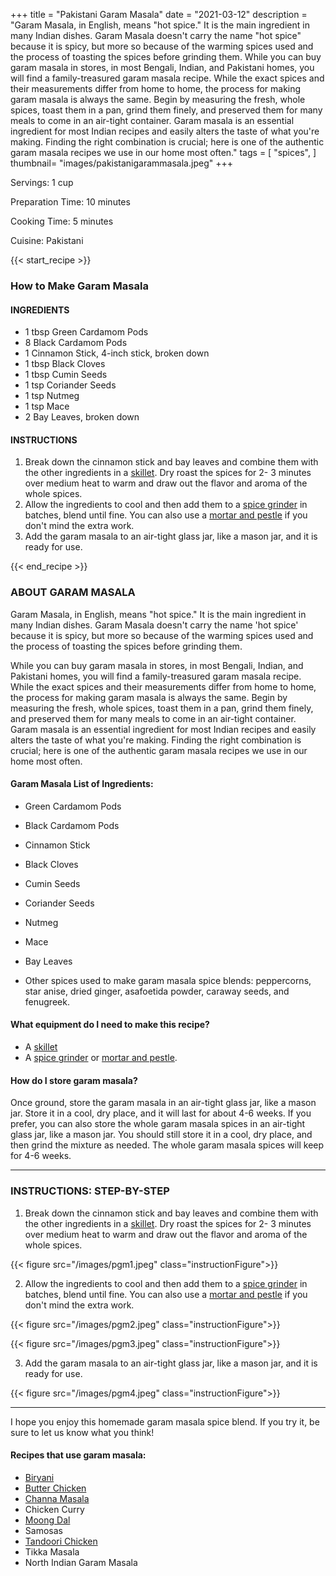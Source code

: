 
+++
title = "Pakistani Garam Masala"
date = "2021-03-12"
description = "Garam Masala, in English, means "hot spice." It is the main ingredient in many Indian dishes. Garam Masala doesn't carry the name "hot spice" because it is spicy, but more so because of the warming spices used and the process of toasting the spices before grinding them. While you can buy garam masala in stores, in most Bengali, Indian, and Pakistani homes, you will find a family-treasured garam masala recipe. While the exact spices and their measurements differ from home to home, the process for making garam masala is always the same. Begin by measuring the fresh, whole spices, toast them in a pan, grind them finely, and preserved them for many meals to come in an air-tight container. Garam masala is an essential ingredient for most Indian recipes and easily alters the taste of what you're making. Finding the right combination is crucial; here is one of the authentic garam masala recipes we use in our home most often."
tags = [
    "spices",
]
thumbnail= "images/pakistanigarammasala.jpeg"
+++

Servings: 1 cup <!--more-->

Preparation Time: 10 minutes 

Cooking Time: 5 minutes 

Cuisine: Pakistani 

{{< start_recipe >}}

### How to Make Garam Masala 

#### INGREDIENTS 

* 1 tbsp Green Cardamom Pods
* 8 Black Cardamom Pods
* 1 Cinnamon Stick, 4-inch stick, broken down 
* 1 tbsp Black Cloves
* 1 tbsp Cumin Seeds
* 1 tsp Coriander Seeds
* 1 tsp Nutmeg 
* 1 tsp Mace
* 2 Bay Leaves, broken down
 
#### INSTRUCTIONS 

1. Break down the cinnamon stick and bay leaves and combine them with the other ingredients in a [skillet](https://amzn.to/3cZmRrq). Dry roast the spices for 2- 3 minutes over medium heat to warm and draw out the flavor and aroma of the whole spices.  
2. Allow the ingredients to cool and then add them to a [spice grinder](https://amzn.to/3paY5dE) in batches, blend until fine. You can also use a [mortar and pestle](https://amzn.to/3E5NtDa) if you don't mind the extra work. 
3. Add the garam masala to an air-tight glass jar, like a mason jar, and it is ready for use. 

{{< end_recipe >}}

### ABOUT GARAM MASALA

Garam Masala, in English, means "hot spice." It is the main ingredient in many Indian dishes. Garam Masala doesn't carry the name 'hot spice' because it is spicy, but more so because of the warming spices used and the process of toasting the spices before grinding them. 

While you can buy garam masala in stores, in most Bengali, Indian, and Pakistani homes, you will find a family-treasured garam masala recipe. While the exact spices and their measurements differ from home to home, the process for making garam masala is always the same. Begin by measuring the fresh, whole spices, toast them in a pan, grind them finely, and preserved them for many meals to come in an air-tight container. Garam masala is an essential ingredient for most Indian recipes and easily alters the taste of what you're making. Finding the right combination is crucial; here is one of the authentic garam masala recipes we use in our home most often.

#### Garam Masala List of Ingredients:

* Green Cardamom Pods

* Black Cardamom Pods

* Cinnamon Stick

* Black Cloves

* Cumin Seeds

* Coriander Seeds

* Nutmeg 

* Mace

* Bay Leaves

* Other spices used to make garam masala spice blends: peppercorns, star anise, dried ginger, asafoetida powder, caraway seeds, and fenugreek.

#### What equipment do I need to make this recipe?

* A [skillet](https://amzn.to/3cZmRrq)
* A [spice grinder](https://amzn.to/3u3oYAU) or [mortar and pestle](https://amzn.to/3dc5ALn). 

#### How do I store garam masala? 

Once ground, store the garam masala in an air-tight glass jar, like a mason jar. Store it in a cool, dry place, and it will last for about 4-6 weeks. If you prefer, you can also store the whole garam masala spices in an air-tight glass jar, like a mason jar. You should still store it in a cool, dry place, and then grind the mixture as needed. The whole garam masala spices will keep for 4-6 weeks. 

---- 

### INSTRUCTIONS: STEP-BY-STEP 

1. Break down the cinnamon stick and bay leaves and combine them with the other ingredients in a [skillet](https://amzn.to/3cZmRrq). Dry roast the spices for 2- 3 minutes over medium heat to warm and draw out the flavor and aroma of the whole spices.  

{{< figure src="/images/pgm1.jpeg" class="instructionFigure">}}

2. Allow the ingredients to cool and then add them to a [spice grinder](https://amzn.to/3paY5dE) in batches, blend until fine. You can also use a [mortar and pestle](https://amzn.to/3E5NtDa) if you don't mind the extra work. 

{{< figure src="/images/pgm2.jpeg" class="instructionFigure">}}

{{< figure src="/images/pgm3.jpeg" class="instructionFigure">}}

3. Add the garam masala to an air-tight glass jar, like a mason jar, and it is ready for use. 

{{< figure src="/images/pgm4.jpeg" class="instructionFigure">}}

---- 

I hope you enjoy this homemade garam masala spice blend. If you try it, be sure to let us know what you think!

#### Recipes that use garam masala: 

* [Biryani](https://www.jamilghar.com/recipe/chicken_biryani/)
* [Butter Chicken](https://www.jamilghar.com/recipe/butter_chicken/)
* [Channa Masala](https://www.jamilghar.com/recipe/channa_masala/)
* Chicken Curry 
* [Moong Dal](https://www.jamilghar.com/recipe/moong_dal/)
* Samosas 
* [Tandoori Chicken](https://www.jamilghar.com/recipe/tandoori_chicken/)
* Tikka Masala 
* North Indian Garam Masala 

